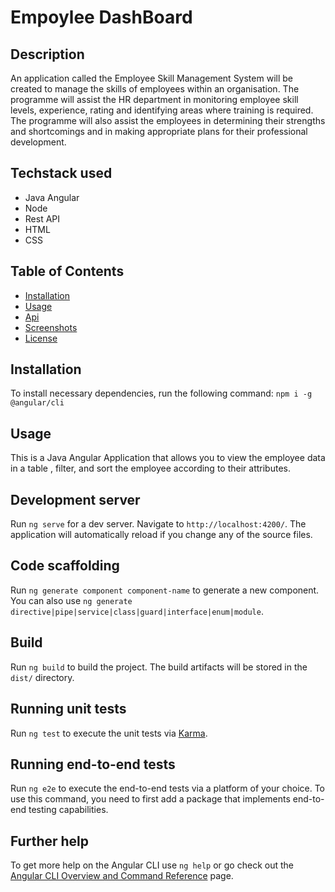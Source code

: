 # Empoylee DashBoard 
## Description
An application called the Employee Skill Management System will be created to manage the skills of employees within an organisation. The programme will assist the HR department in monitoring employee skill levels, experience, rating and identifying areas where training is required. The programme will also assist the employees in determining their strengths and shortcomings and in making appropriate plans for their professional development.
  ## Techstack used
   * Java Angular
   * Node 
   * Rest API 
   * HTML
 * CSS 
  ## Table of Contents 
  * [Installation](#installation)
  * [Usage](#usage)
  * [Api](#api) 
  * [Screenshots](#screenshots)
  * [License](#license) 
  ## Installation 
  To install necessary dependencies, run the following command: ``` npm i -g @angular/cli ``` 
  ## Usage
   This is a Java Angular Application that allows you to view the employee data in a table , filter, and sort the employee according to their attributes.

  ## Development server

Run `ng serve` for a dev server. Navigate to `http://localhost:4200/`. The application will automatically reload if you change any of the source files.
   ## Code scaffolding

Run `ng generate component component-name` to generate a new component. You can also use `ng generate directive|pipe|service|class|guard|interface|enum|module`.

## Build

Run `ng build` to build the project. The build artifacts will be stored in the `dist/` directory.

## Running unit tests

Run `ng test` to execute the unit tests via [Karma](https://karma-runner.github.io).

## Running end-to-end tests

Run `ng e2e` to execute the end-to-end tests via a platform of your choice. To use this command, you need to first add a package that implements end-to-end testing capabilities.

## Further help

To get more help on the Angular CLI use `ng help` or go check out the [Angular CLI Overview and Command Reference](https://angular.io/cli) page.